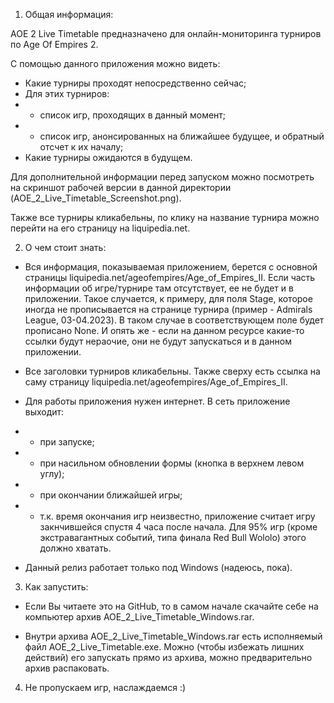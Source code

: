 1. Общая информация:

AOE 2 Live Timetable предназначено для онлайн-мониторинга турниров по Age Of Empires 2.

С помощью данного приложения можно видеть:
- Какие турниры проходят непосредственно сейчас;
- Для этих турниров:
- - список игр, проходящих в данный момент;
- - список игр, анонсированных на ближайшее будущее, и обратный отсчет к их началу;
- Какие турниры ожидаются в будущем.

Для дополнительной информации перед запуском можно посмотреть на скриншот рабочей версии в данной директории (AOE_2_Live_Timetable_Screenshot.png).

Также все турниры кликабельны, по клику на название турнира можно перейти на его страницу на liquipedia.net.

2. О чем стоит знать:

- Вся информация, показываемая приложением, берется с основной страницы
liquipedia.net/ageofempires/Age_of_Empires_II. Если часть информации об игре/турнире там отсутствует, ее не будет и в приложении. Такое случается, к примеру, для поля Stage, которое иногда не прописывается на странице турнира (пример - Admirals League, 03-04.2023). В таком случае в соответствующем поле будет прописано None. И опять же - если на данном ресурсе какие-то ссылки будут нераочие, они не будут запускаться и в данном приложении.

- Все заголовки турниров кликабельны. Также сверху есть ссылка на саму страницу liquipedia.net/ageofempires/Age_of_Empires_II.

- Для работы приложения нужен интернет. В сеть приложение выходит:
- - при запуске;
- - при насильном обновлении формы (кнопка в верхнем левом углу);
- - при окончании ближайшей игры;
- - т.к. время окончания игр неизвестно, приложение считает игру закнчившейся спустя 4 часа после начала. Для 95% игр (кроме экстравагантных событий, типа финала Red Bull Wololo) этого должно хватать.

- Данный релиз работает только под Windows (надеюсь, пока).

3. Как запустить:

- Если Вы читаете это на GitHub, то в самом начале скачайте себе на компьютер архив AOE_2_Live_Timetable_Windows.rar.

- Внутри архива AOE_2_Live_Timetable_Windows.rar есть исполняемый файл AOE_2_Live_Timetable.exe. Можно (чтобы избежать лишних действий) его запускать прямо из архива, можно предварительно архив распаковать.

4. Не пропускаем игр, наслаждаемся :)
